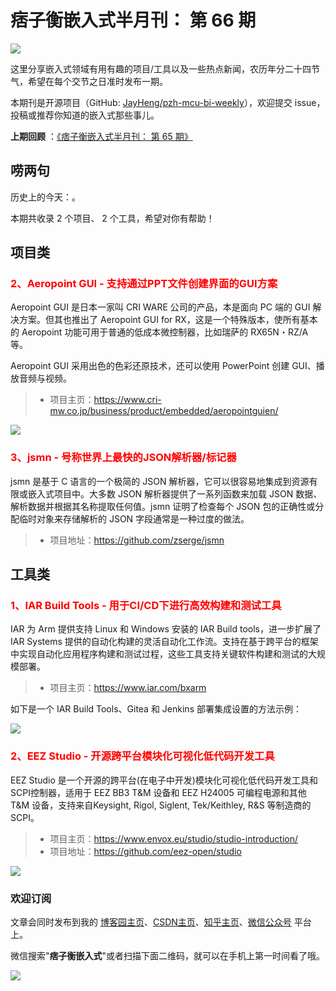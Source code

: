 # 痞子衡嵌入式半月刊： 第 66 期

![](http://henjay724.com/image/cnblogs/pzh_mcu_bi_weekly.PNG)

这里分享嵌入式领域有用有趣的项目/工具以及一些热点新闻，农历年分二十四节气，希望在每个交节之日准时发布一期。

本期刊是开源项目（GitHub: [JayHeng/pzh-mcu-bi-weekly](https://github.com/JayHeng/pzh-mcu-bi-weekly)），欢迎提交 issue，投稿或推荐你知道的嵌入式那些事儿。

**上期回顾** ：[《痞子衡嵌入式半月刊： 第 65 期》](https://www.cnblogs.com/henjay724/p/16819509.html)

## 唠两句

历史上的今天：。

本期共收录 2 个项目、 2 个工具，希望对你有帮助！

## 项目类



### <font color="red">2、Aeropoint GUI - 支持通过PPT文件创建界面的GUI方案</font>

Aeropoint GUI 是日本一家叫 CRI WARE 公司的产品，本是面向 PC 端的 GUI 解决方案。但其也推出了 Aeropoint GUI for RX，这是一个特殊版本，使所有基本的 Aeropoint 功能可用于普通的低成本微控制器，比如瑞萨的 RX65N・RZ/A 等。  

Aeropoint GUI 采用出色的色彩还原技术，还可以使用 PowerPoint 创建 GUI、播放音频与视频。

> * 项目主页：https://www.cri-mw.co.jp/business/product/embedded/aeropointguien/

![](http://henjay724.com/image/biweekly20221106/AeropointGUI.PNG)

### <font color="red">3、jsmn - 号称世界上最快的JSON解析器/标记器</font>

jsmn 是基于 C 语言的一个极简的 JSON 解析器，它可以很容易地集成到资源有限或嵌入式项目中。大多数 JSON 解析器提供了一系列函数来加载 JSON 数据、解析数据并根据其名称提取任何值。jsmn 证明了检查每个 JSON 包的正确性或分配临时对象来存储解析的 JSON 字段通常是一种过度的做法。  

> * 项目地址：https://github.com/zserge/jsmn

## 工具类

### <font color="red">1、IAR Build Tools - 用于CI/CD下进行高效构建和测试工具</font>

IAR 为 Arm 提供支持 Linux 和 Windows 安装的 IAR Build tools，进一步扩展了 IAR Systems 提供的自动化构建的灵活自动化工作流。支持在基于跨平台的框架中实现自动化应用程序构建和测试过程，这些工具支持关键软件构建和测试的大规模部署。

> * 项目主页：https://www.iar.com/bxarm

如下是一个 IAR Build Tools、Gitea 和 Jenkins 部署集成设置的方法示例：

![](http://henjay724.com/image/biweekly20221106/IAR-Build-Tools.PNG)

### <font color="red">2、EEZ Studio - 开源跨平台模块化可视化低代码开发工具</font>

EEZ Studio 是一个开源的跨平台(在电子中开发)模块化可视化低代码开发工具和SCPI控制器，适用于 EEZ BB3 T&M 设备和 EEZ H24005 可编程电源和其他 T&M 设备，支持来自Keysight, Rigol, Siglent, Tek/Keithley, R&S 等制造商的 SCPI。

> * 项目主页：https://www.envox.eu/studio/studio-introduction/
> * 项目地址：https://github.com/eez-open/studio

![](http://henjay724.com/image/biweekly20221106/EEZ-Studio.PNG)

### 欢迎订阅

文章会同时发布到我的 [博客园主页](https://www.cnblogs.com/henjay724/)、[CSDN主页](https://blog.csdn.net/henjay724)、[知乎主页](https://www.zhihu.com/people/henjay724)、[微信公众号](http://weixin.sogou.com/weixin?type=1&query=痞子衡嵌入式) 平台上。

微信搜索"__痞子衡嵌入式__"或者扫描下面二维码，就可以在手机上第一时间看了哦。

![](http://henjay724.com/image/github/pzhMcu_qrcode_258x258.jpg)

